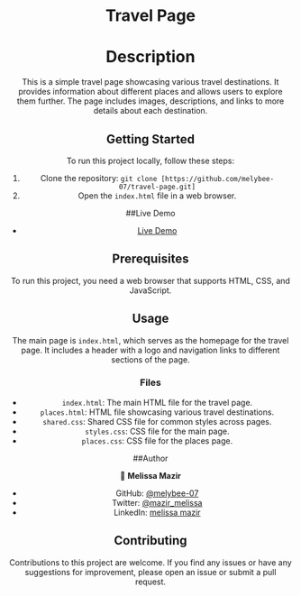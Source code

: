 <a name="readme-top"></a>

<div align="center">

  <h1><b>Travel Page
</b></h1>

# Description

This is a simple travel page showcasing various travel destinations. It provides information about different places and allows users to explore them further. The page includes images, descriptions, and links to more details about each destination.

## Getting Started

To run this project locally, follow these steps:

1. Clone the repository: `git clone [https://github.com/melybee-07/travel-page.git]`
2. Open the `index.html` file in a web browser.


##Live Demo
<ul>
  <li><a href="https://melybee-07.github.io/travel-page/">Live Demo</a></li>
</ul>

## Prerequisites

To run this project, you need a web browser that supports HTML, CSS, and JavaScript.

## Usage

The main page is `index.html`, which serves as the homepage for the travel page. It includes a header with a logo and navigation links to different sections of the page.

### Files

- `index.html`: The main HTML file for the travel page.
- `places.html`: HTML file showcasing various travel destinations.
- `shared.css`: Shared CSS file for common styles across pages.
- `styles.css`: CSS file for the main page.
- `places.css`: CSS file for the places page.


##Author 

👤 **Melissa Mazir**

- GitHub: [@melybee-07](https://github.com/melybee-07)
- Twitter: [@mazir_melissa](https://twitter.com/mazir_melissa)
- LinkedIn: [melissa mazir](https://www.linkedin.com/in/melissa-mazir-172574223/)

  
## Contributing

Contributions to this project are welcome. If you find any issues or have any suggestions for improvement, please open an issue or submit a pull request.




